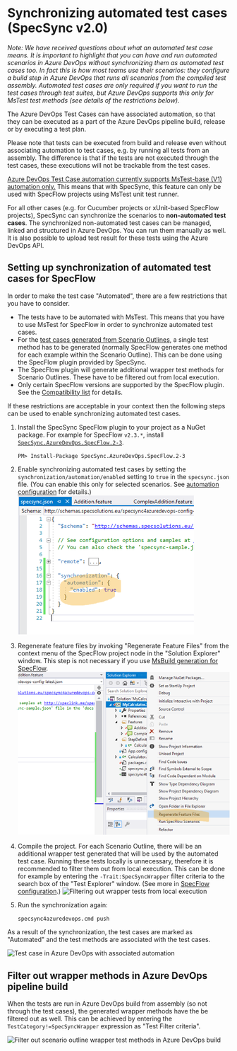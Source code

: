 # Synchronizing automated test cases \(SpecSync v2.0\)

_Note: We have received questions about what an automated test case means. It is important to highlight that you can have and run automated scenarios in Azure DevOps without synchronizing them as automated test cases too. In fact this is how most teams use their scenarios: they configure a build step in Azure DevOps that runs all scenarios from the compiled test assembly. Automated test cases are only required if you want to run the test cases through test suites, but Azure DevOps supports this only for MsTest test methods \(see details of the restrictions below\)._

The Azure DevOps Test Cases can have associated automation, so that they can be executed as a part of the Azure DevOps pipeline build, release or by executing a test plan.

Please note that tests can be executed from build and release even without associating automation to test cases, e.g. by running all tests from an assembly. The difference is that if the tests are not executed through the test cases, these executions will not be trackable from the test cases.

[Azure DevOps Test Case automation currently supports MsTest-base \(V1\) automation only.](https://docs.microsoft.com/en-us/azure/devops/test/associate-automated-test-with-test-case?view=vsts) This means that with SpecSync, this feature can only be used with SpecFlow projects using MsTest unit test runner.

For all other cases \(e.g. for Cucumber projects or xUnit-based SpecFlow projects\), SpecSync can synchronize the scenarios to **non-automated test cases**. The synchronized non-automated test cases can be managed, linked and structured in Azure DevOps. You can run them manually as well. It is also possible to upload test result for these tests using the Azure DevOps API.

## Setting up synchronization of automated test cases for SpecFlow

In order to make the test case "Automated", there are a few restrictions that you have to consider.

* The tests have to be automated with MsTest. This means that you have to use MsTest for SpecFlow in order to synchronize automated test cases. 
* For the [test cases generated from Scenario Outlines](synchronizing-scenario-outlines.md), a single test method has to be generated \(normally SpecFlow generates one method for each example within the Scenario Outline\). This can be done using the SpecFlow plugin provided by SpecSync. 
* The SpecFlow plugin will generate additional wrapper test methods for Scenario Outlines. These have to be filtered out from local execution. 
* Only certain SpecFlow versions are supported by the SpecFlow plugin. See the [Compatibility list](../reference/compatibility.md) for details. 

If these restrictions are acceptable in your context then the following steps can be used to enable synchronizing automated test cases.

1. Install the SpecSync SpecFlow plugin to your project as a NuGet package. For example for SpecFlow `v2.3.*`, install [`SpecSync.AzureDevOps.SpecFlow.2-3`](https://www.nuget.org/packages/SpecSync.AzureDevOps.SpecFlow.2-3).

   ```text
   PM> Install-Package SpecSync.AzureDevOps.SpecFlow.2-3
   ```

2. Enable synchronizing automated test cases by setting the `synchronization/automation/enabled` setting to `true` in the `specsync.json` file. \(You can enable this only for selected scenarios. See [automation configuration](../reference/configuration/configuration-synchronization/configuration-synchronization-automation.md) for details.\) ![Configure synchronizing automated test cases](../.gitbook/assets/getting-started-specflow-configure-automation.png)
3. Regenerate feature files by invoking "Regenerate Feature Files" from the context menu of the SpecFlow project node in the "Solution Explorer" window. This step is not necessary if you use [MsBuild generation for SpecFlow](https://specflow.org/documentation/Generate-Tests-from-MsBuild/). ![Regenerate feature files](../.gitbook/assets/getting-started-specflow-regenerate-feature-files.png)
4. Compile the project. For each Scenario Outline, there will be an additional wrapper test generated that will be used by the automated test case. Running these tests locally is unnecessary, therefore it is recommended to filter them out from local execution. This can be done for example by entering the `-Trait:SpecSyncWrapper` filter criteria to the search box of the "Test Explorer" window. \(See more in [SpecFlow configuration](../reference/configuration/configuration-specflow.md).\) ![Filtering out wrapper tests from local execution](../.gitbook/assets/getting-started-specflow-filter-out-wrapper.png)
5. Run the synchronization again:

   ```text
   specsync4azuredevops.cmd push
   ```

As a result of the synchronization, the test cases are marked as "Automated" and the test methods are associated with the test cases.

![Test case in Azure DevOps with associated automation](../.gitbook/assets/getting-started-specflow-associated-automation.png)

## Filter out wrapper methods in Azure DevOps pipeline build

When the tests are run in Azure DevOps build from assembly \(so not through the test cases\), the generated wrapper methods have the be filtered out as well. This can be achieved by entering the `TestCategory!=SpecSyncWrapper` expression as "Test Filter criteria".

![Filter out scenario outline wrapper test methods in Azure DevOps build](../.gitbook/assets/automation-filter-wrapper-in-build.png)

